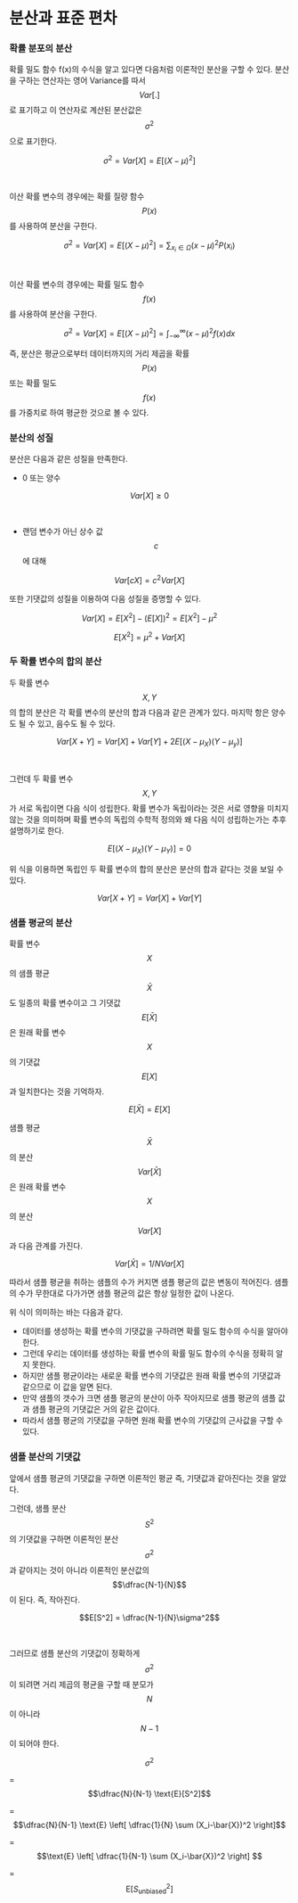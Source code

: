 # 분산과 표준 편차

### 확률 분포의 분산

확률 밀도 함수 f(x)의 수식을 알고 있다면 다음처럼 이론적인 분산을 구할 수 있다.
분산을 구하는 연산자는 영어 Variance를 따서 $$Var[.]$$ 로 표기하고 이 연산자로 계산된 분산값은 $$\sigma^2$$ 으로 표기한다.

$$\sigma^2 = Var[X] = E[(X-\mu)^2]$$

</br>



이산 확률 변수의 경우에는 확률 질량 함수 $$P(x)$$ 를 사용하여 분산을 구한다.

$$\sigma^2 = Var[X] = E[(X-\mu)^2] = \sum_{x_i\in\Omega}(x-\mu)^2P(x_i)$$

</br>



이산 확률 변수의 경우에는 확률 밀도 함수 $$f(x)$$ 를 사용하여 분산을 구한다.

$$\sigma^2 = Var[X] = E[(X-\mu)^2] = \int_{-\infty}^\infty(x-\mu)^2f(x)dx$$



즉, 분산은 평균으로부터 데이터까지의 거리 제곱을 확률 $$P(x)$$ 또는 확률 밀도 $$f(x)$$ 를 가중치로 하여 평균한 것으로 볼 수 있다.



### 분산의 성질

분산은 다음과 같은 성질을 만족한다.

- 0 또는 양수

$$Var[X] \geq 0$$

</br>



- 랜덤 변수가 아닌 상수 값 $$c$$ 에 대해 

$$Var[cX] = c^2Var[X]$$

또한 기댓값의 성질을 이용하여 다음 성질을 증명할 수 있다.

$$Var[X] = E[X^2] - (E[X])^2 = E[X^2] - \mu^2$$

$$E[X^2] = \mu^2 + Var[X]$$



 ### 두 확률 변수의 합의 분산

두 확률 변수 $$X, Y$$ 의 합의 분산은 각 확률 변수의 분산의 합과 다음과 같은 관계가 있다. 마지막 항은 양수도 될 수 있고, 음수도 될 수 있다.

$$Var[X+Y] = Var[X]+Var[Y]+2E[(X-\mu_X)(Y-\mu_y)]$$

</br>



그런데 두 확률 변수 $$X, Y$$ 가 서로 독립이면 다음 식이 성립한다. 확률 변수가 독립이라는 것은 서로 영향을 미치지 않는 것을 의미하며 확률 변수의 독립의 수학적 정의와 왜 다음 식이 성립하는가는 추후 설명하기로 한다.

$$E[(X-\mu_X)(Y-\mu_Y)]=0$$

위 식을 이용하면 독립인 두 확률 변수의 합의 분산은 분산의 합과 같다는 것을 보일 수 있다.

$$Var[X+Y] = Var[X]+Var[Y]$$



### 샘플 평균의 분산

확률 변수 $$X$$ 의 샘플 평균 $$\bar X$$도 일종의 확률 변수이고 그 기댓값 $$E[\bar X]$$ 은 원래 확률 변수 $$X$$ 의 기댓값 $$E[X]$$ 과 일치한다는 것을 기억하자.

$$E[\bar X] = E[X]$$

샘플 평균 $$\bar X$$ 의 분산 $$Var[\bar X]$$ 은 원래 확률 변수 $$X$$ 의 분산 $$Var[X]$$ 과 다음 관계를 가진다.

$$Var[\bar X] = 1/NVar[X]$$

따라서 샘플 평균을 취하는 샘플의 수가 커지면 샘플 평균의 값은 변동이 적어진다. 
샘플의 수가 무한대로 다가가면 샘플 평균의 값은 항상 일정한 값이 나온다.

위 식이 의미하는 바는 다음과 같다.

- 데이터를 생성하는 확률 변수의 기댓값을 구하려면 확률 밀도 함수의 수식을 알아야 한다.
- 그런데 우리는 데이터를 생성하는 확률 변수의 확률 밀도 함수의 수식을 정확히 알지 못한다.
- 하지만 샘플 평균이라는 새로운 확률 변수의 기댓값은 원래 확률 변수의 기댓값과 같으므로 이 값을 알면 된다.
- 만약 샘플의 갯수가 크면 샘플 평균의 분산이 아주 작아지므로 샘플 평균의 샘플 값과 샘플 평균의 기댓값은 거의 같은 값이다.
- 따라서 샘플 평균의 기댓값을 구하면 원래 확률 변수의 기댓값의 근사값을 구할 수 있다.



### 샘플 분산의 기댓값

앞에서 샘플 평균의 기댓값을 구하면 이론적인 평균 즉, 기댓값과 같아진다는 것을 알았다.

그런데, 샘플 분산 $$S^2$$ 의 기댓값을 구하면 이론적인 분산 $$\sigma^2$$ 과 같아지는 것이 아니라 이론적인 분산값의 $$\dfrac{N-1}{N}$$ 이 된다. 즉, 작아진다.

$$E[S^2] = \dfrac{N-1}{N}\sigma^2$$

</br>



그러므로 샘플 분산의 기댓값이 정확하게 $$\sigma^2$$ 이 되려면 거리 제곱의 평균을 구할 때 분모가 $$N$$ 이 아니라 $$N-1$$ 이 되어야 한다.

$$\sigma^2$$

= $$\dfrac{N}{N-1} \text{E}[S^2]$$

= $$\dfrac{N}{N-1} \text{E} \left[ \dfrac{1}{N} \sum (X_i-\bar{X})^2 \right]$$

= $$\text{E} \left[ \dfrac{1}{N-1} \sum (X_i-\bar{X})^2 \right] $$

= $$\text{E} \left[ S^2_{\text{unbiased}} \right]$$





